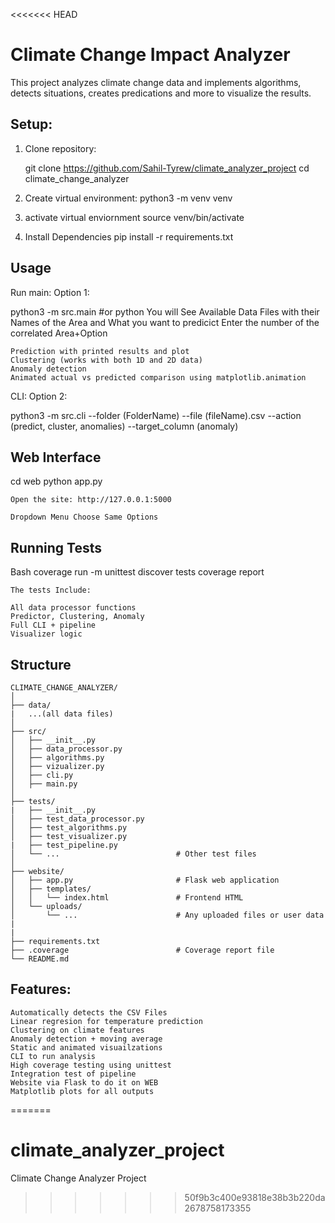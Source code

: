 <<<<<<< HEAD
# Climate Change Impact Analyzer

This project analyzes climate change data and implements algorithms, detects situations, creates predications and more to visualize the results.


## Setup:

1. Clone repository:
 
    git clone <https://github.com/Sahil-Tyrew/climate_analyzer_project>
    cd climate_change_analyzer

2. Create virtual environment:
    python3 -m venv venv
   
 3. activate virtual enviornment 
 source venv/bin/activate

4. Install Dependencies 
    pip install -r requirements.txt


## Usage
Run main: 
Option 1:

python3 -m src.main  #or python 
    You will See Available Data Files with their Names of the Area and What you want to predicict
    Enter the number of the correlated Area+Option

    Prediction with printed results and plot
    Clustering (works with both 1D and 2D data)
    Anomaly detection
    Animated actual vs predicted comparison using matplotlib.animation

CLI: 
Option 2:

python3 -m src.cli --folder (FolderName) --file (fileName).csv --action (predict, cluster, anomalies) --target_column (anomaly)

## Web Interface 

cd web
python app.py

    Open the site: http://127.0.0.1:5000

    Dropdown Menu Choose Same Options

## Running Tests 

Bash
coverage run -m unittest discover tests
coverage report



    The tests Include:

    All data processor functions
    Predictor, Clustering, Anomaly
    Full CLI + pipeline
    Visualizer logic



## Structure 

    CLIMATE_CHANGE_ANALYZER/
    │
    ├── data/
    |   ...(all data files)
    │
    ├── src/
    │   ├── __init__.py
    │   ├── data_processor.py 
    │   ├── algorithms.py      
    │   ├── vizualizer.py
    │   ├── cli.py
    │   ├── main.py            
    │
    ├── tests/
    |   ├── __init__.py
    │   ├── test_data_processor.py
    │   ├── test_algorithms.py
    │   ├── test_visualizer.py
    |   ├── test_pipeline.py
    │   └── ...                          # Other test files
    │
    ├── website/
    │   ├── app.py                       # Flask web application
    │   ├── templates/
    │   │   └── index.html               # Frontend HTML
    │   └── uploads/
    │       └── ...                      # Any uploaded files or user data
    |
    |
    ├── requirements.txt                 
    ├── .coverage                        # Coverage report file
    └── README.md                        


## Features:

    Automatically detects the CSV Files
    Linear regresion for temperature prediction
    Clustering on climate features
    Anomaly detection + moving average
    Static and animated visuailzations
    CLI to run analysis
    High coverage testing using unittest
    Integration test of pipeline
    Website via Flask to do it on WEB
    Matplotlib plots for all outputs




=======
# climate_analyzer_project
Climate Change Analyzer Project
>>>>>>> 50f9b3c400e93818e38b3b220da2678758173355
